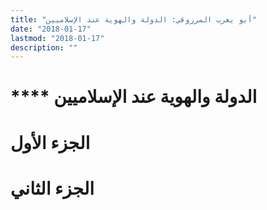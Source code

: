 ```yaml
---
title: "أبو يعرب المرزوقي: الدولة والهوية عند الإسلاميين"
date: "2018-01-17"
lastmod: "2018-01-17"
description: ""
---
```

# **** **الدولة والهوية عند الإسلاميين**

# **الجزء الأول**

# **الجزء الثاني**

###